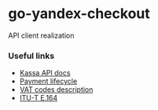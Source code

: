 # go-yandex-checkout

API client realization

### Useful links

* [Kassa API docs](https://kassa.yandex.ru/docs/checkout-api/#sozdanie-platezha)
* [Payment lifecycle](https://kassa.yandex.ru/docs/guides/#platezhi)
* [VAT codes description](https://kassa.yandex.ru/docs/guides/#kody-stawok-nds)
* [ITU-T E.164](https://ru.wikipedia.org/wiki/E.164)